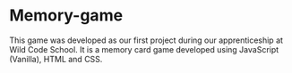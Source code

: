 # Memory-game
This game was developed as our first project during our apprenticeship at Wild Code School.
It is a memory card game developed using JavaScript (Vanilla), HTML and CSS.
